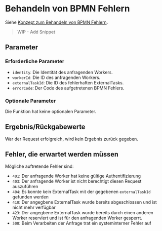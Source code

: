 # Behandeln von BPMN Fehlern

Siehe [Konzept zum Behandeln von BPMN Fehlern](../../../../api/external_task_api/tasks/handle-bpmn-errors.md).

> WIP - Add Snippet

## Parameter

### Erforderliche Parameter

- `identity`: Die Identität des anfragenden Workers.
- `workerId`: Die ID des anfragenden Workers.
- `externalTaskId`: Die ID des fehlerhaften ExternalTasks.
- `errorCode`: Der Code des aufgetretenen BPMN Fehlers.

### Optionale Parameter

Die Funktion hat keine optionalen Parameter.

## Ergebnis/Rückgabewerte

War der Request erfolgreich, wird kein Ergebnis zurück gegeben.

## Fehler, die erwartet werden müssen

Mögliche auftretende Fehler sind:
- `401`: Der anfragende Worker hat keine gültige Authentifizierung
- `403`: Der anfragende Worker ist nicht berechtigt diesen Request auszuführen
- `404`: Es konnte kein ExternalTask mit der gegebenen `externalTaskId`
    gefunden werden
- `410`: Der angegbene ExternalTask wurde bereits abgeschlossen und ist nicht
mehr verfügbar
- `423`: Der angegbene ExternalTask wurde bereits durch einen anderen Worker
reserviert und ist für den anfragenden Worker gesperrt.
- `500`: Beim Verarbeiten der Anfrage trat ein systeminterner Fehler auf
